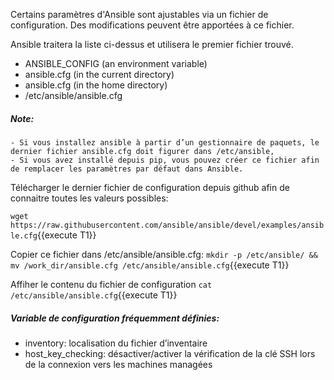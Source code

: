 
Certains paramètres d'Ansible sont ajustables via un fichier de configuration.
Des modifications peuvent être apportées à ce fichier.

Ansible traitera la liste ci-dessus et utilisera le premier fichier trouvé.

* ANSIBLE_CONFIG (an environment variable)
* ansible.cfg (in the current directory)
* ansible.cfg (in the home directory)
* /etc/ansible/ansible.cfg

##### _Note_:
    - Si vous installez ansible à partir d’un gestionnaire de paquets, le dernier fichier ansible.cfg doit figurer dans /etc/ansible,
    - Si vous avez installé depuis pip, vous pouvez créer ce fichier afin de remplacer les paramètres par défaut dans Ansible.

Télécharger le dernier fichier de configuration depuis github afin de connaitre toutes les valeurs possibles:

`wget https://raw.githubusercontent.com/ansible/ansible/devel/examples/ansible.cfg`{{execute T1}}

Copier ce fichier dans /etc/ansible/ansible.cfg:
`mkdir -p /etc/ansible/ && mv /work_dir/ansible.cfg /etc/ansible/ansible.cfg`{{execute T1}}

Affiher le contenu du fichier de configuration
`cat /etc/ansible/ansible.cfg`{{execute T1}}


##### Variable de configuration fréquemment définies:
- inventory: localisation du fichier d’inventaire
- host_key_checking: désactiver/activer la vérification de la clé SSH lors de la connexion vers les machines managées 

